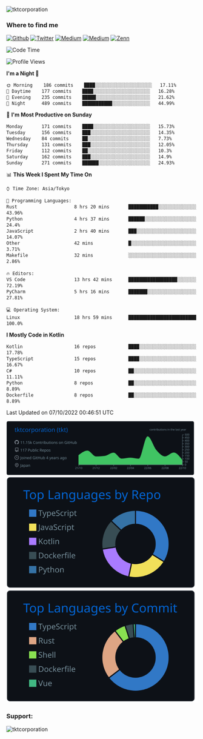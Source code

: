 <p align="left"> <img src="https://komarev.com/ghpvc/?username=tktcorporation&label=Profile%20views&color=0e75b6&style=flat" alt="tktcorporation" /> </p>

<h3>Where to find me</h3>
<p>
<a href="https://github.com/tktcorporation" target="_blank"><img alt="Github" src="https://img.shields.io/badge/GitHub-%2312100E.svg?&style=for-the-badge&logo=Github&logoColor=white" /></a>
<a href="https://twitter.com/tktcorporation" target="_blank"><img alt="Twitter" src="https://img.shields.io/badge/twitter-%231DA1F2.svg?&style=for-the-badge&logo=twitter&logoColor=white" /></a>
<a href="https://www.linkedin.com/in/tktcorporation" target="_blank"><img alt="Medium" src="https://img.shields.io/badge/linkdin-0a66c2.svg?&style=for-the-badge&logo=linkedin&logoColor=white" /></a>
<a href="https://qiita.com/tktcorporation" target="_blank"><img alt="Medium" src="https://img.shields.io/badge/qiita-55C500.svg?&style=for-the-badge&logo=qiita&logoColor=white" /></a>
<a href="https://zenn.dev/tktcorporation" target="_blank"><img alt="Zenn" src="https://img.shields.io/badge/Zenn-3EA8FF.svg?&style=for-the-badge&logo=Zenn&logoColor=white" /></a>
</p>
  
<!--START_SECTION:waka-->
![Code Time](http://img.shields.io/badge/Code%20Time-599%20hrs%2036%20mins-blue)

![Profile Views](http://img.shields.io/badge/Profile%20Views-9-blue)

**I'm a Night 🦉** 

```text
🌞 Morning    186 commits    ████░░░░░░░░░░░░░░░░░░░░░   17.11% 
🌆 Daytime    177 commits    ████░░░░░░░░░░░░░░░░░░░░░   16.28% 
🌃 Evening    235 commits    █████░░░░░░░░░░░░░░░░░░░░   21.62% 
🌙 Night      489 commits    ███████████░░░░░░░░░░░░░░   44.99%

```
📅 **I'm Most Productive on Sunday** 

```text
Monday       171 commits    ████░░░░░░░░░░░░░░░░░░░░░   15.73% 
Tuesday      156 commits    ███░░░░░░░░░░░░░░░░░░░░░░   14.35% 
Wednesday    84 commits     ██░░░░░░░░░░░░░░░░░░░░░░░   7.73% 
Thursday     131 commits    ███░░░░░░░░░░░░░░░░░░░░░░   12.05% 
Friday       112 commits    ██░░░░░░░░░░░░░░░░░░░░░░░   10.3% 
Saturday     162 commits    ███░░░░░░░░░░░░░░░░░░░░░░   14.9% 
Sunday       271 commits    ██████░░░░░░░░░░░░░░░░░░░   24.93%

```


📊 **This Week I Spent My Time On** 

```text
⌚︎ Time Zone: Asia/Tokyo

💬 Programming Languages: 
Rust                     8 hrs 20 mins       ███████████░░░░░░░░░░░░░░   43.96% 
Python                   4 hrs 37 mins       ██████░░░░░░░░░░░░░░░░░░░   24.4% 
JavaScript               2 hrs 40 mins       ███░░░░░░░░░░░░░░░░░░░░░░   14.07% 
Other                    42 mins             █░░░░░░░░░░░░░░░░░░░░░░░░   3.71% 
Makefile                 32 mins             ░░░░░░░░░░░░░░░░░░░░░░░░░   2.86%

🔥 Editors: 
VS Code                  13 hrs 42 mins      ██████████████████░░░░░░░   72.19% 
PyCharm                  5 hrs 16 mins       ███████░░░░░░░░░░░░░░░░░░   27.81%

💻 Operating System: 
Linux                    18 hrs 59 mins      █████████████████████████   100.0%

```

**I Mostly Code in Kotlin** 

```text
Kotlin                   16 repos            ████░░░░░░░░░░░░░░░░░░░░░   17.78% 
TypeScript               15 repos            ████░░░░░░░░░░░░░░░░░░░░░   16.67% 
C#                       10 repos            ██░░░░░░░░░░░░░░░░░░░░░░░   11.11% 
Python                   8 repos             ██░░░░░░░░░░░░░░░░░░░░░░░   8.89% 
Dockerfile               8 repos             ██░░░░░░░░░░░░░░░░░░░░░░░   8.89%

```



 Last Updated on 07/10/2022 00:46:51 UTC
<!--END_SECTION:waka-->

[![](https://raw.githubusercontent.com/tktcorporation/tktcorporation/master/profile-summary-card-output/github_dark/0-profile-details.svg)](https://github.com/vn7n24fzkq/github-profile-summary-cards)
[![](https://raw.githubusercontent.com/tktcorporation/tktcorporation/master/profile-summary-card-output/github_dark/1-repos-per-language.svg)](https://github.com/vn7n24fzkq/github-profile-summary-cards) [![](https://raw.githubusercontent.com/tktcorporation/tktcorporation/master/profile-summary-card-output/github_dark/2-most-commit-language.svg)](https://github.com/vn7n24fzkq/github-profile-summary-cards)

<h3 align="left">Support:</h3>
<p><a href="https://www.buymeacoffee.com/tktcorporation"> <img align="left" src="https://cdn.buymeacoffee.com/buttons/v2/default-yellow.png" height="50" width="210" alt="tktcorporation" /></a></p><br><br>
